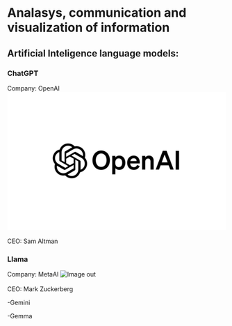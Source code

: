 # Analasys, communication and visualization of information

## Artificial Inteligence language models:

### ChatGPT
Company: OpenAI
![alt image out](/Imagens/OpenAI.PNG)

CEO: Sam Altman

<h3> Llama </h3>
Company: MetaAI
<img src="Imagens/MetaAI.png" alt="Image out">
<br><br>
CEO: Mark Zuckerberg

-Gemini

-Gemma
